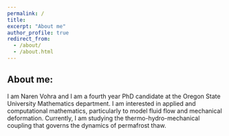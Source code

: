 ```yaml
---
permalink: /
title: 
excerpt: "About me"
author_profile: true
redirect_from: 
  - /about/
  - /about.html
---
```

## About me:

I am Naren Vohra and I am a fourth year PhD candidate at the Oregon State University Mathematics department. I am interested in applied and computational mathematics, particularly to model fluid flow and mechanical deformation. Currently, I am studying the thermo-hydro-mechanical coupling that governs the dynamics of permafrost thaw. 

